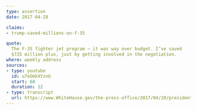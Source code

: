```yaml
---
type: assertion
date: 2017-04-28

claims:
- trump-saved-millions-on-f-35

quote:
  The F-35 fighter jet program — it was way over budget. I’ve saved
  $725 million plus, just by getting involved in the negotiation.
where: weekly address
sources:
- type: youtube
  id: u7oOmkXYznU
  start: 60
  duration: 12
- type: transcript
  url: https://www.WhiteHouse.gov/the-press-office/2017/04/28/president-donald-j-trumps-weekly-address
---
```

